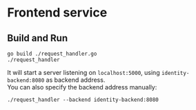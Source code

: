 # Frontend service

## Build and Run
```
go build ./request_handler.go
./request_handler
```
It will start a server listening on `localhost:5000`, using `identity-backend:8080` as backend address.  
You can also specify the backend address manually:
```
./request_handler --backend identity-backend:8080
```
